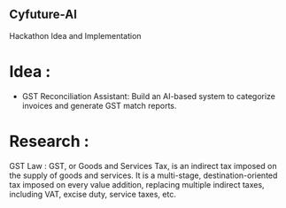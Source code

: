 ## Cyfuture-AI
Hackathon Idea and Implementation

# Idea :
- GST Reconciliation Assistant: Build an AI-based system to categorize invoices and generate GST match reports.

# Research : 

GST Law : GST, or Goods and Services Tax, is an indirect tax imposed on the supply of goods and services. It is a multi-stage, destination-oriented tax imposed on every value addition, replacing multiple indirect taxes, including VAT, excise duty, service taxes, etc.


